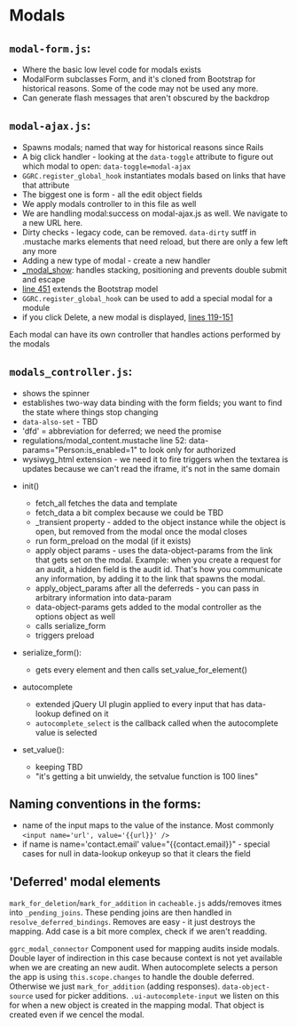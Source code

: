 # Modals

## `modal-form.js`:
 - Where the basic low level code for modals exists
 - ModalForm subclasses Form, and it's cloned from Bootstrap for historical reasons. Some of the code may not be used any more.
 - Can generate flash messages that aren't obscured by the backdrop
 
 
## `modal-ajax.js`:
 - Spawns modals; named that way for historical reasons since Rails
 - A big click handler - looking at the `data-toggle` attribute to figure out which modal to open: `data-toggle=modal-ajax`
 - `GGRC.register_global_hook` instantiates modals based on links that have that attribute
 - The biggest one is form - all the edit object fields
 - We apply modals controller to in this file as well
 - We are handling modal:success on modal-ajax.js as well. We navigate to a new URL here.
 - Dirty checks - legacy code, can be removed. `data-dirty` sutff in .mustache marks elements that need reload, but there are only a few left any more
 - Adding a new type of modal - create a new handler
 - [_modal_show](https://github.com/reciprocity/ggrc-core/blob/1e370e487c4377d7e1162dd881954cc26cffe5a9/src/ggrc/assets/javascripts/bootstrap/modal-ajax.js#L355-L423): handles stacking, positioning and prevents double submit and escape
 - [line 451](https://github.com/reciprocity/ggrc-core/blob/1e370e487c4377d7e1162dd881954cc26cffe5a9/src/ggrc/assets/javascripts/bootstrap/modal-ajax.js#L451) extends the Bootstrap model
 - `GGRC.register_global_hook` can be used to add a special modal for a module
 - if you click Delete, a new modal is displayed, [lines 119-151](https://github.com/reciprocity/ggrc-core/blob/1e370e487c4377d7e1162dd881954cc26cffe5a9/src/ggrc/assets/javascripts/bootstrap/modal-ajax.js#L119-L151)

 
Each modal can have its own controller that handles actions performed by the modals

## `modals_controller.js`:

 - shows the spinner
 - establishes two-way data binding with the form fields; you want to find the state where things stop changing
 - `data-also-set` - TBD
 - 'dfd' = abbreviation for deferred; we need the promise
 - regulations/modal_content.mustache line 52: data-params="Person:is_enabled=1" to look only for authorized
 - wysiwyg_html extension - we need it to fire triggers when the textarea is updates because we can't read the iframe, it's not in the same domain

 * init() 
   - fetch_all fetches the data and template
   - fetch_data a bit complex because we could be TBD
   - _transient property - added to the object instance while the object is open, but removed from the modal once the modal closes
   - run form_preload on the modal (if it exists)
   - apply object params - uses the data-object-params from the link that gets set on the modal. Example: when you create a request for an audit, a hidden field is the audit id. That's how you communicate any information, by adding it to the link that spawns the modal.
   - apply_object_params after all the deferreds - you can pass in arbitrary information into data-param
   - data-object-params gets added to the modal controller as the options object as well
   - calls serialize_form
   - triggers preload

 * serialize_form():
   - gets every element and then calls set_value_for_element()

 * autocomplete
   - extended jQuery UI plugin applied to every input that has data-lookup defined on it
   - `autocomplete_select` is the callback called when the autocomplete value is selected

 * set_value():
   - keeping TBD
   - "it's getting a bit unwieldy, the setvalue function is 100 lines"

## Naming conventions in the forms:
 - name of the input maps to the value of the instance. Most commonly `<input name='url', value='{{url}}' />`
 - if name is name='contact.email' value="{{contact.email}}" - special cases for null in data-lookup onkeyup so that it clears the field

## 'Deferred' modal elements

`mark_for_deletion`/`mark_for_addition` in `cacheable.js` adds/removes itmes into `_pending_joins`. These pending joins are then handled in `resolve_deferred_bindings`. Removes are easy - it just destroys the mapping. Add case is a bit more complex, check if we aren't readding. 

`ggrc_modal_connector` Component used for mapping audits inside modals. Double layer of indirection in this case because context is not yet available when we are creating an new audit. When autocomplete selects a person the app is using `this.scope.changes` to handle the double deferred. Otherwise we just `mark_for_addition` (adding responses). `data-object-source` used for picker additions. `.ui-autocomplete-input` we listen on this for when a new object is created in the mapping modal. That object is created even if we cencel the modal.
